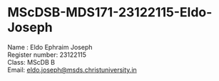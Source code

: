 # MScDSB-MDS171-23122115-Eldo-Joseph


Name : Eldo Ephraim Joseph   
Register number: 23122115   
Class: MScDB B   
Email: eldo.joseph@msds.christuniversity.in

